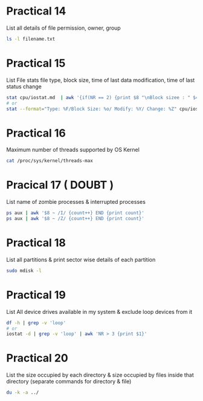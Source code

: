 # Practical 14

List all details of file permission, owner, group

```bash
ls -l filename.txt
```

# Practical 15

List File stats file type, block size, time of last data modification, time of last status change

```bash
stat cpu/iostat.md  | awk '{if(NR == 2) {print $8 "\nBlock sizee : " $4} if(NR == 6){print $2 $3 $4} if(NR==7){print $2 $3 $4} }'
# or
stat --format="Type: %F/Block Size: %o/ Modify: %Y/ Change: %Z" cpu/iostat.md 
```

# Practical 16

Maximum number of threads supported by OS Kernel

```bash
cat /proc/sys/kernel/threads-max
```

# Pracical 17 ( DOUBT )

List name of zombie processes & interrupted processes

```bash
ps aux | awk '$8 ~ /I/ {count++} END {print count}'
ps aux | awk '$8 ~ /Z/ {count++} END {print count}'
```
# Practical 18

List all partitions & print sector wise details of each partition

```bash
sudo mdisk -l 
```

# Practical 19

List All device drives available in my system & exclude loop devices from it

```bash
df -h | grep -v 'loop'
# or
iostat -d | grep -v 'loop' | awk 'NR > 3 {print $1}'

```

# Practical 20

List the size occupied by each directory & size occupied by files inside that directory (separate commands for directory & file)

```bash
du -k -a ../
```